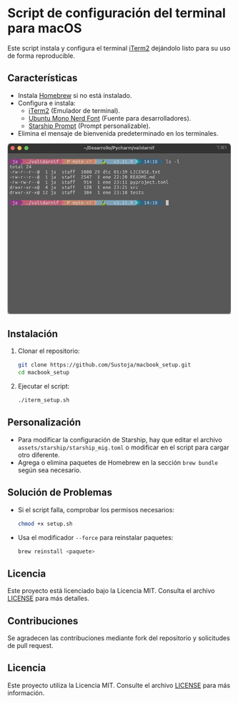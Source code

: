# Script de configuración del terminal para macOS

Este script instala y configura el terminal [iTerm2](https://iterm2.com/) dejándolo listo para su uso de forma reproducible.

## Características

- Instala [Homebrew](https://brew.sh/) si no está instalado.
- Configura e instala:
  - [iTerm2](https://iterm2.com/) (Emulador de terminal).
  - [Ubuntu Mono Nerd Font](https://www.nerdfonts.com/) (Fuente para desarrolladores).
  - [Starship Prompt](https://starship.rs/) (Prompt personalizable).
- Elimina el mensaje de bienvenida predeterminado en los terminales.


<img src="screenshot.jpg"   width="500">


## Instalación

1. Clonar el repositorio:
   ```bash
   git clone https://github.com/Sustoja/macbook_setup.git
   cd macbook_setup
   ```

2. Ejecutar el script:
   ```bash
   ./iterm_setup.sh
   ```

## Personalización

- Para modificar la configuración de Starship, hay que editar el archivo `assets/starship/starship_mig.toml` o modificar en el script para cargar otro diferente.
- Agrega o elimina paquetes de Homebrew en la sección `brew bundle` según sea necesario.

## Solución de Problemas

- Si el script falla, comprobar los permisos necesarios:
  ```bash
  chmod +x setup.sh
  ```

- Usa el modificador `--force` para reinstalar paquetes:
  ```bash
  brew reinstall <paquete>
  ```

## Licencia

Este proyecto está licenciado bajo la Licencia MIT. Consulta el archivo [LICENSE](LICENSE) para más detalles.

## Contribuciones

Se agradecen las contribuciones mediante fork del repositorio y solicitudes de pull request.

## Licencia

Este proyecto utiliza la Licencia MIT. Consulte el archivo [LICENSE](LICENSE.txt) para más información.
